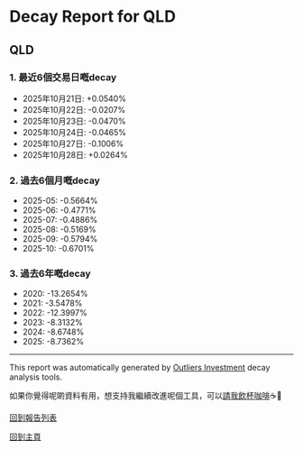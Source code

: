 # Decay Report for QLD

## QLD

### 1. 最近6個交易日嘅decay

- 2025年10月21日: +0.0540%
- 2025年10月22日: -0.0207%
- 2025年10月23日: -0.0470%
- 2025年10月24日: -0.0465%
- 2025年10月27日: -0.1006%
- 2025年10月28日: +0.0264%

### 2. 過去6個月嘅decay

- 2025-05: -0.5664%
- 2025-06: -0.4771%
- 2025-07: -0.4886%
- 2025-08: -0.5169%
- 2025-09: -0.5794%
- 2025-10: -0.6701%

### 3. 過去6年嘅decay

- 2020: -13.2654%
- 2021: -3.5478%
- 2022: -12.3997%
- 2023: -8.3132%
- 2024: -8.6748%
- 2025: -8.7362%

------------------------------
This report was automatically generated by [Outliers Investment](https://outliersecon.github.io/Outliers-Investment/) decay analysis tools.

如果你覺得呢啲資料有用，想支持我繼續改進呢個工具，可以[請我飲杯咖啡](https://buymeacoffee.com/outliersecon)☕🙏

[回到報告列表](https://outliersecon.github.io/Outliers-Investment/reports/reports_public)

[回到主頁](https://outliersecon.github.io/Outliers-Investment/)